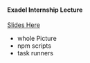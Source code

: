 #### Exadel Internship Lecture
[Slides Here](http://www.slideshare.net/AntonDosov/js-automation-npm-scripts-gulp)

* whole Picture
* npm scripts
* task runners
